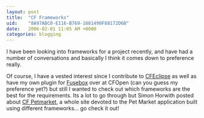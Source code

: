```yaml
---
layout: post
title:  "CF Frameworks"
uid:	"8A97ABC0-E116-B769-1681490F88172D6B"
date:   2006-02-01 11:05 AM +0000
categories: blogging
---
```

I have been looking into frameworks for a project recently, and have had a number of conversations and basically I think it comes down to preference really.

Of course, I have a vested interest since I contribute to <a href="http://www.cfeclipse.org">CFEclipse</a> as well as have my own plugin for <a href="http://cfopen.org/projects/fusebox3cfe/">Fusebox</a> over at CFOpen (can you guess my preference yet?) but still I wanted to check out which frameworks are the best for the requirements. Its a lot to go through but Simon Horwith posted  about <a href="http://www.cfpetmarket.com/">CF Petmarket</a>, a whole site devoted to the Pet Market application built using different frameworks... go check it out!
